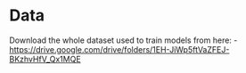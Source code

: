 # Data
Download the whole dataset used to train models from here: - https://drive.google.com/drive/folders/1EH-JiWp5ftVaZFEJ-BKzhvHfV_Qx1MQE